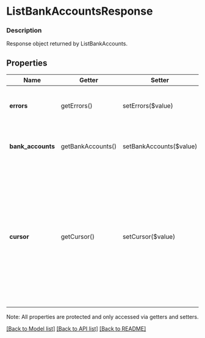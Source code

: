 # ListBankAccountsResponse

### Description

Response object returned by ListBankAccounts.

## Properties
Name | Getter | Setter | Type | Description | Notes
------------ | ------------- | ------------- | ------------- | ------------- | -------------
**errors** | getErrors() | setErrors($value) | [**\SquareConnect\Model\Error[]**](Error.md) | Information on errors encountered during the request. | [optional] 
**bank_accounts** | getBankAccounts() | setBankAccounts($value) | [**\SquareConnect\Model\BankAccount[]**](BankAccount.md) | List of BankAccounts associated with this account. | [optional] 
**cursor** | getCursor() | setCursor($value) | **string** | When a response is truncated, it includes a cursor that you can  use in a subsequent request to fetch next set of bank accounts. If empty, this is the final response.  For more information, see [Pagination](https://developer.squareup.com/docs/docs/working-with-apis/pagination). | [optional] 

Note: All properties are protected and only accessed via getters and setters.

[[Back to Model list]](../../README.md#documentation-for-models) [[Back to API list]](../../README.md#documentation-for-api-endpoints) [[Back to README]](../../README.md)

